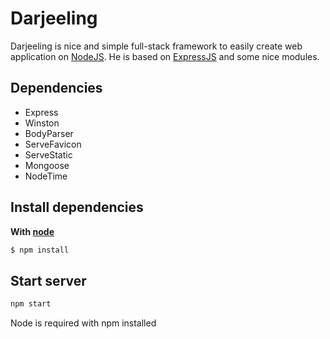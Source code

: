 Darjeeling
==========

Darjeeling is nice and simple full-stack framework to easily create web application on [NodeJS](https://nodejs.org). He is based on [ExpressJS](http://expressjs.com/) and some nice modules.

## Dependencies
- Express
- Winston
- BodyParser
- ServeFavicon
- ServeStatic
- Mongoose
- NodeTime

## Install dependencies
**With [node](https://nodejs.org)**

``` sh
$ npm install
```

## Start server
``` sh
npm start
```

Node is required with npm installed
